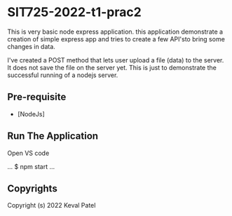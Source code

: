 # SIT725-2022-t1-prac2
 This is very basic node express application. this application demonstrate a creation of simple express app and tries to create a few API'sto bring some changes in data.

 I've created a POST method that lets user upload a file (data) to the server. It does not save the file on the server yet. This is just to demonstrate the successful running of a nodejs server.

 ## Pre-requisite

 - [NodeJs]

 ## Run The Application

 Open VS code

 ...
 $ npm start
 ...

 ## Copyrights

 Copyright (s) 2022 Keval Patel